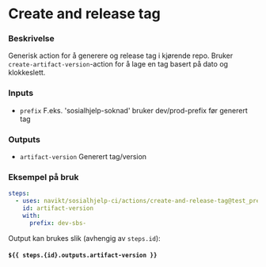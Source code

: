 # Create and release tag

### Beskrivelse
Generisk action for å generere og release tag i kjørende repo.
Bruker `create-artifact-version`-action for å lage en tag basert på dato og klokkeslett.

### Inputs
* `prefix` F.eks. 'sosialhjelp-soknad' bruker dev/prod-prefix før generert tag

### Outputs
* `artifact-version` Generert tag/version

### Eksempel på bruk
```yaml
steps:
  - uses: navikt/sosialhjelp-ci/actions/create-and-release-tag@test_prefix
    id: artifact-version
    with:
      prefix: dev-sbs-
```
Output kan brukes slik (avhengig av `steps.id`):
#### `${{ steps.{id}.outputs.artifact-version }}`